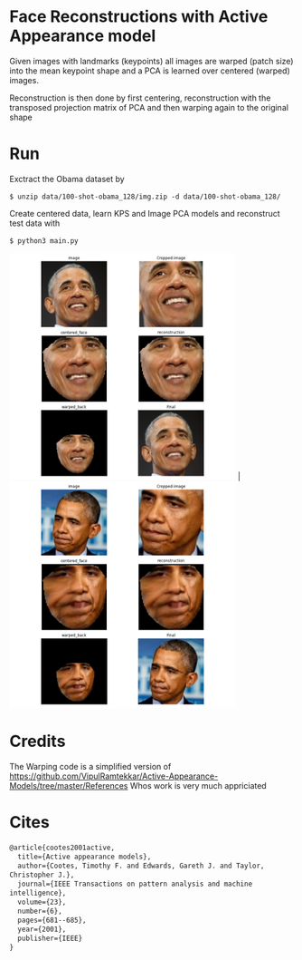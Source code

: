 
# Face Reconstructions with Active Appearance model
Given images with landmarks (keypoints) all images are warped (patch size) into the mean keypoint shape
and a PCA is learned over centered (warped) images.

Reconstruction is then done by first centering, reconstruction with the transposed projection matrix of PCA
and then warping again to the original shape

# Run

Exctract the Obama dataset by

```
$ unzip data/100-shot-obama_128/img.zip -d data/100-shot-obama_128/ 
```

Create centered data, learn KPS and Image PCA models and reconstruct test data with 

```
$ python3 main.py
```


<img src="Readme_images/recon-1.png" width="400"> | <img src="Readme_images/recon-6.png" width="400">


# Credits
The Warping code is a simplified version of https://github.com/VipulRamtekkar/Active-Appearance-Models/tree/master/References
Whos work is very much appriciated

# Cites
```
@article{cootes2001active,
  title={Active appearance models},
  author={Cootes, Timothy F. and Edwards, Gareth J. and Taylor, Christopher J.},
  journal={IEEE Transactions on pattern analysis and machine intelligence},
  volume={23},
  number={6},
  pages={681--685},
  year={2001},
  publisher={IEEE}
}
```

